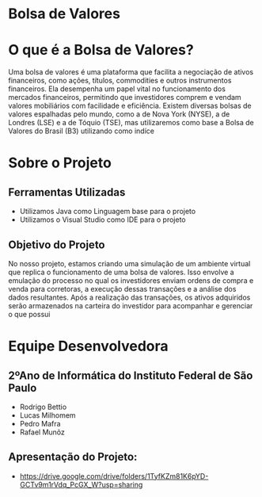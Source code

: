 # Bolsa de Valores
# O que é a Bolsa de Valores?
Uma bolsa de valores é uma plataforma que facilita a negociação de ativos financeiros, como ações, títulos, commodities e outros instrumentos financeiros. Ela desempenha um papel vital no funcionamento dos mercados financeiros, permitindo que investidores comprem e vendam valores mobiliários com facilidade e eficiência. Existem diversas bolsas de valores espalhadas pelo mundo, como a de Nova York (NYSE), a de Londres (LSE) e a de Tóquio (TSE), mas utilizaremos como base a Bolsa de Valores do Brasil (B3) utilizando como indíce
# Sobre o Projeto
## Ferramentas Utilizadas
- Utilizamos Java como Linguagem base para o projeto
- Utilizamos o Visual Studio como IDE para o projeto
  
## Objetivo do Projeto
No nosso projeto, estamos criando uma simulação de um ambiente virtual que replica o funcionamento de uma bolsa de valores. Isso envolve a emulação do processo no qual os investidores enviam ordens de compra e venda para corretoras, a execução dessas transações e a análise dos dados resultantes. Após a realização das transações, os ativos adquiridos serão armazenados na carteira do investidor para acompanhar e gerenciar o que possui
  
# Equipe Desenvolvedora
## 2ºAno de Informática do Instituto Federal de São Paulo
- Rodrigo Bettio
- Lucas Milhomem
- Pedro Mafra
- Rafael Munõz

## Apresentação do Projeto: 
- https://drive.google.com/drive/folders/1TyfKZm81K6pYD-GCTv9m1rVdq_PcGX_W?usp=sharing
